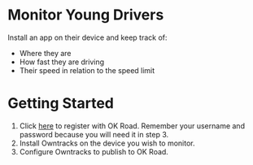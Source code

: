 # Monitor Young Drivers

Install an app on their device and keep track of:
* Where they are
* How fast they are driving
* Their speed in relation to the speed limit

# Getting Started

1. Click [here](http://http://192.9.176.238/register) to register with OK Road. Remember your username and password because you will need it in step 3.
1. Install Owntracks on the device you wish to monitor.
1. Configure Owntracks to publish to OK Road.

